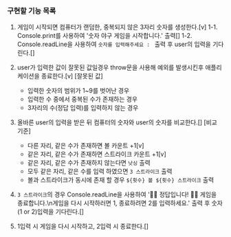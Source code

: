 ### 구현할 기능 목록

1. 게임이 시작되면 컴퓨터가 랜덤한, 중복되지 않은 3자리 숫자를 생성한다.[v]
   1-1. Console.print를 사용하여 '숫자 야구 게임을 시작합니다.' 출력[]
   1-2. Console.readLine을 사용하여 `숫자를 입력해주세요 : ` 출력 후 user의 입력을 기다린다.[]

2. user가 입력한 값이 잘못된 값일경우 throw문을 사용해 예외를 발생시킨후 애플리케이션을 종료한다.[v]
   [잘못된 값]

   - 입력한 숫자의 범위가 1~9를 벗어난 경우
   - 입력한 수 중에서 중복된 수가 존재하는 경우
   - 3자리의 수(정답 입력)를 입력하지 않는 경우

3. 올바른 user의 입력을 받은 뒤 컴퓨터의 숫자와 user의 숫자를 비교한다.[]
   [비교 기준]

   - 다른 자리, 같은 수가 존재하면 볼 카운트 +1[v]
   - 같은 자리, 같은 수가 존재하면 스트라이크 카운트 +1[v]
   - 같은 자리, 같은 수가 존재하지 않는다면 `낫싱` 출력
   - 모두 같은 자리, 같은 수를 입력 하였으면 `3 스트라이크` 출력
   - 볼과 스트라이크가 동시에 존재 할 경우 `${횟수} 볼 ${횟수} 스트라이크` 출력

4. `3 스트라이크`의 경우 Console.readLine을 사용하여 '🎉🥳 정답입니다! 🥳🎉 게임을 종료합니다.\n게임을 다시 시작하러면 1, 종료하려면 2를 입력하세요.' 출력 후 숫자(1 or 2)입력을 기다린다.[]

5. 1입력 시 게임을 다시 시작하고, 2입력 시 종료한다.[]
